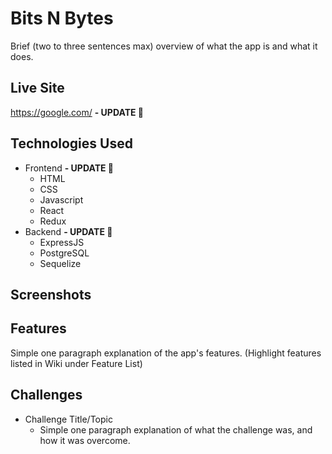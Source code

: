 # Bits N Bytes

Brief (two to three sentences max) overview of what the app is and what it does.

## Live Site

https://google.com/ **- UPDATE 🚨**

## Technologies Used

- Frontend  **- UPDATE 🚨**
  - HTML
  - CSS
  - Javascript
  - React
  - Redux
- Backend  **- UPDATE 🚨**
  - ExpressJS
  - PostgreSQL
  - Sequelize

## Screenshots

<!-- ![ALT TEXT HERE](https://IMGURLHERE) -->
<!--
- Splash Page
  ![Splash Page](https://user-images.githubusercontent.com/54250710/137774960-6bb6e854-a550-4592-b4a7-451403a57679.png)

- Signup Page
  ![image](https://user-images.githubusercontent.com/54250710/137775125-b9fa0622-4439-4ce5-b934-949c89d6c01f.png)

- Photo Feed
  ![image](https://user-images.githubusercontent.com/54250710/137775225-08fada44-b276-4384-b68b-32f64919ed50.png)

- Image Page
  ![image](https://user-images.githubusercontent.com/54250710/137775336-3c408bef-40f7-44ba-82f3-861559c4b0b1.png)

- Profile Page
  ![image](https://user-images.githubusercontent.com/54250710/137775457-8a418cc3-bb8a-48d1-b961-fa0190ea58d0.png)

- Add Image Page
  ![image](https://user-images.githubusercontent.com/54250710/137775552-c54bf165-2964-4938-8509-d37e31dea181.png)
-->

## Features

Simple one paragraph explanation of the app's features. (Highlight features listed in Wiki under Feature List)

## Challenges

- Challenge Title/Topic
  - Simple one paragraph explanation of what the challenge was, and how it was overcome.
 
